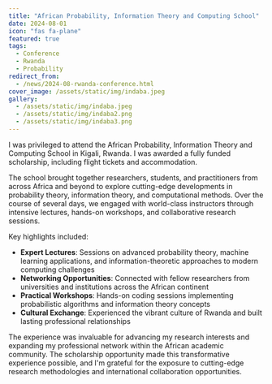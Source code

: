 ```yaml
---
title: "African Probability, Information Theory and Computing School"
date: 2024-08-01
icon: "fas fa-plane"
featured: true
tags:
  - Conference
  - Rwanda
  - Probability
redirect_from:
  - /news/2024-08-rwanda-conference.html
cover_image: /assets/static/img/indaba.jpeg
gallery:
  - /assets/static/img/indaba.jpeg
  - /assets/static/img/indaba2.png
  - /assets/static/img/indaba3.png
---
```


I was privileged to attend the African Probability, Information Theory and Computing School in Kigali, Rwanda. I was awarded a fully funded scholarship, including flight tickets and accommodation.


The school brought together researchers, students, and practitioners from across Africa and beyond to explore cutting-edge developments in probability theory, information theory, and computational methods. Over the course of several days, we engaged with world-class instructors through intensive lectures, hands-on workshops, and collaborative research sessions.

Key highlights included:

- **Expert Lectures**: Sessions on advanced probability theory, machine learning applications, and information-theoretic approaches to modern computing challenges
- **Networking Opportunities**: Connected with fellow researchers from universities and institutions across the African continent
- **Practical Workshops**: Hands-on coding sessions implementing probabilistic algorithms and information theory concepts
- **Cultural Exchange**: Experienced the vibrant culture of Rwanda and built lasting professional relationships

The experience was invaluable for advancing my research interests and expanding my professional network within the African academic community. The scholarship opportunity made this transformative experience possible, and I'm grateful for the exposure to cutting-edge research methodologies and international collaboration opportunities.
